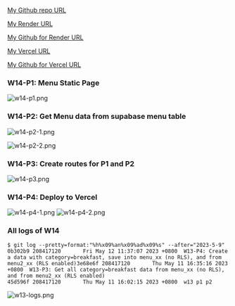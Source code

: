 [My Github repo URL ](https://github.com/208417120/1112_WP2_DEMO_20)

[My Render URL](https://one112-server-card-demo-20.onrender.com)

[My Github for Render URL](https://github.com/208417120/1112-server-card-demo-20)

[My Vercel URL](https://1112-client-2n-card-demo-20.vercel.app/)

[My Github for Vercel URL](https://github.com/208417120/1112-client-2n-card-demo-20)

### W14-P1: Menu Static Page
 
![w14-p1.png](https://hahvwqxedmlldgfvyjio.supabase.co/storage/v1/object/public/demo-20/md_img/w14-p1.png)

### W14-P2: Get Menu data from supabase menu table
 
![w14-p2-1.png](https://hahvwqxedmlldgfvyjio.supabase.co/storage/v1/object/public/demo-20/md_img/w14-p2-1.png)

![w14-p2-2.png](https://hahvwqxedmlldgfvyjio.supabase.co/storage/v1/object/public/demo-20/md_img/w14-p2-2.png)

### W14-P3: Create routes for P1 and P2
 
![w14-p3.png](https://hahvwqxedmlldgfvyjio.supabase.co/storage/v1/object/public/demo-20/md_img/w14-p3.png)

### W14-P4: Deploy to Vercel
 
![w14-p4-1.png](https://hahvwqxedmlldgfvyjio.supabase.co/storage/v1/object/public/demo-20/md_img/w14-p4-1.png)
![w14-p4-2.png](https://hahvwqxedmlldgfvyjio.supabase.co/storage/v1/object/public/demo-20/md_img/w14-p4-2.png)

### All logs of W14
 
```
$ git log --pretty=format:"%h%x09%an%x09%ad%x09%s" --after="2023-5-9"
0b302b9 208417120       Fri May 12 11:37:07 2023 +0800  W13-P4: Create a data with category=breakfast, save into menu_xx (no RLS), and from menu2_xx (RLS enabled)3e68e6f 208417120       Thu May 11 16:35:16 2023 +0800  W13-P3: Get all category=breakfast data from menu_xx (no RLS), and from menu2_xx (RLS enabled)
45d596f 208417120       Thu May 11 16:02:15 2023 +0800  w13 p1 p2

```

![w13-logs.png](https://hahvwqxedmlldgfvyjio.supabase.co/storage/v1/object/public/demo-20/md_img/w07-logs.png)
